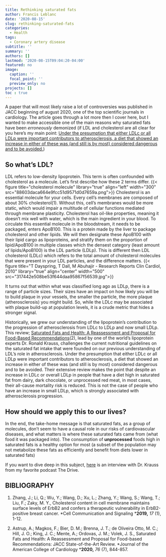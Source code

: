 ```yaml
---
title: Rethinking saturated fats
author: Francis Leblanc
date: '2020-08-15'
slug: rethinking-saturated-fats
categories:
  - Health
tags:
  - Coronary artery disease
subtitle: ''
summary: ''
authors: []
lastmod: '2020-08-15T09:04:20-04:00'
featured: no
image:
  caption: ''
  focal_point: ''
  preview_only: no
projects: []
toc : true
---
```



A paper that will most likely raise a lot of controversies was published in JACC
beginning of august 2020, one of the top scientific journals in cardiology. The
article goes through a lot more then I cover here, but I wanted to make
accessible one of the main reasons why saturated fats have
been *erroneously* demonized (if LDL and cholesterol are all clear for you
here’s my main point: <ins>Under the presumption that either LDLc or all LDLp were
important contributors to atherosclerosis, a diet that showed an increase in
either of these was (and still is by most) considered dangerous and to be
avoided.</ins>)

## So what’s LDL?


LDL refers to low-density lipoprotein. This term is often confounded with
cholesterol as a molecule. Let’s first describe how these 2 terms differ.
{{< figure title="cholesterol molecule" library="true" align="left" width="300" src="88603daca664e9fcc51d9571d0d7659a.png">}}
Cholesterol is an essential molecule for your cells. Every cell’s membranes are
composed of about 30% cholesterol(1). Without this, cell’s membranes would be more
static, which would impair a multitude of cellular functions mediated through
membrane plasticity. Cholesterol has oil-like properties, meaning it doesn’t mix
well with water, which is the main ingredient in your blood. To circulate this
essential molecule in the bloodstream, it needs to be packaged, enters ApoB100.
This is a protein made by the liver to package cholesterol and other lipids. We
will then designate these ApoB100 with their lipid cargo as lipoproteins, and
stratify them on the proportion of lipid/ApoB100 in multiple classes which the
densest category (least amount of lipids/ApoB100) is the LDL particle (LDLp).
This is different then LDL cholesterol (LDLc) which refers to the total amount
of cholesterol molecules that were present in your LDL particles, and the
difference matters.
{{< figure title="T Dayspring, T Dall, M Abuhajir - Research Reports Clin Cardiol, 2010" library="true" align="center" width="500" src="317442e508be53f644daa95867f56539.jpg">}}



It turns out that within what was classified long ago as LDLp, there is a range
of particle sizes. Their sizes have an impact on how likely you will be to build
plaque in your vessels, the smaller the particle, the more plaque
(atherosclerosis) you might build. So, while the LDLc may be associated with
plaque build-up at population levels, it is a crude metric that hides a stronger
signal.

Historically, we grew our understanding of the lipoprotein’s contribution to the
progression of atherosclerosis from LDLc to LDLp and now small LDLp. This
review; [Saturated Fats and Health: A Reassessment and Proposal for Food-Based
Recommendations](https://www.onlinejacc.org/content/76/7/844?fbclid=IwAR2KqXoyKyfoUJcqkUy-8RNj1XDLvLjKYwRNSivUaJO7bP-T_EyVxiKHY7c)(2),
lead by one of the world’s lipoprotein experts Dr. Ronald Krauss, challenges the
current nutritional guidelines on the saturated fat intake that were founded on
our previous understanding of LDL’s role in atherosclerosis. Under the
presumption that either LDLc or all LDLp were important contributors to
atherosclerosis, a diet that showed an increase in either of these was (and
still is by most) considered dangerous and to be avoided. Their extensive review
makes the point that despite an increase in LDLc or overall LDLp in people that
have a diet high in saturated fat from dairy, dark chocolate, or unprocessed red
meat, in most cases, their all-cause mortality risk is reduced. This is not the
case of people who have an increase in small LDLp, which is strongly associated
with atherosclerosis progression.

## How should we apply this to our lives?

In the end, the take-home message is that saturated fats, as a group of
molecules, don’t seem to have a causal role in our risks of cardiovascular
diseases, and what matters is where these saturated fats came from (what food it
was packaged into). The consumption of **unprocessed** foods high in saturated
fats is a healthy option for most (a subset of the population may not metabolize
these fats as efficiently and benefit from diets lower in saturated fats)

If you want to dive deep in this subject, [here](https://peterattiamd.com/ronkrauss/) is an interview with Dr. Krauss from my favorite podcast The Drive.

## BIBLIOGRAPHY

1.	Zhang, J.; Li, Q.; Wu, Y.; Wang, D.; Xu, L.; Zhang, Y.; Wang, S.; Wang, T.;
Liu, F.; Zaky, M. Y., Cholesterol content in cell membrane maintains surface
levels of ErbB2 and confers a therapeutic vulnerability in ErbB2-positive breast
cancer. *Cell Communication and Signaling ***2019,** *17* (1), 1-12.

2.	Astrup, A.; Magkos, F.; Bier, D. M.; Brenna, J. T.; de Oliveira Otto, M. C.;
Hill, J. O.; King, J. C.; Mente, A.; Ordovas, J. M.; Volek, J. S., Saturated
Fats and Health: A Reassessment and Proposal for Food-based Recommendations:
JACC State-of-the-Art Review. *Journal of the American College of Cardiology
***2020,** *76* (7), 844-857.
